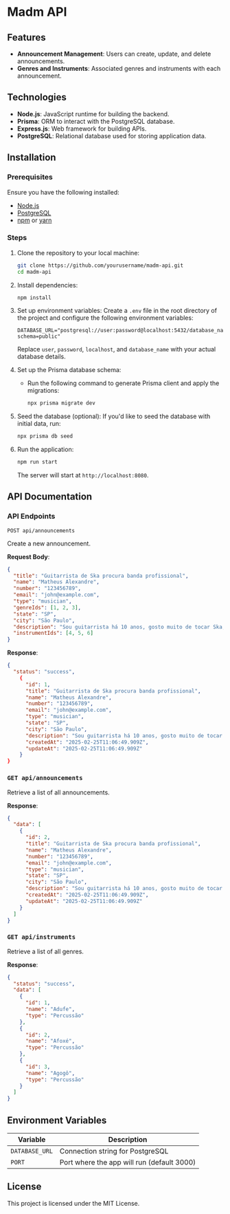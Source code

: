# Madm API

## Features

- **Announcement Management**: Users can create, update, and delete announcements.
- **Genres and Instruments**: Associated genres and instruments with each announcement.

## Technologies

- **Node.js**: JavaScript runtime for building the backend.
- **Prisma**: ORM to interact with the PostgreSQL database.
- **Express.js**: Web framework for building APIs.
- **PostgreSQL**: Relational database used for storing application data.

## Installation

### Prerequisites

Ensure you have the following installed:

- [Node.js](https://nodejs.org/en/download/)
- [PostgreSQL](https://www.postgresql.org/download/)
- [npm](https://www.npmjs.com/get-npm) or [yarn](https://yarnpkg.com/)

### Steps

1. Clone the repository to your local machine:

   ```bash
   git clone https://github.com/yourusername/madm-api.git
   cd madm-api
   ```

2. Install dependencies:

   ```bash
   npm install
   ```

3. Set up environment variables:
   Create a `.env` file in the root directory of the project and configure the following environment variables:

   ```env
   DATABASE_URL="postgresql://user:password@localhost:5432/database_name?schema=public"
   ```

   Replace `user`, `password`, `localhost`, and `database_name` with your actual database details.

4. Set up the Prisma database schema:

   - Run the following command to generate Prisma client and apply the migrations:
     ```bash
     npx prisma migrate dev
     ```

5. Seed the database (optional):
   If you'd like to seed the database with initial data, run:

   ```bash
   npx prisma db seed
   ```

6. Run the application:

   ```bash
   npm run start
   ```

   The server will start at `http://localhost:8080`.

## API Documentation

### API Endpoints

`POST api/announcements`

Create a new announcement.

**Request Body**:

```json
{
  "title": "Guitarrista de Ska procura banda profissional",
  "name": "Matheus Alexandre",
  "number": "123456789",
  "email": "john@example.com",
  "type": "musician",
  "genreIds": [1, 2, 3],
  "state": "SP",
  "city": "São Paulo",
  "description": "Sou guitarrista há 10 anos, gosto muito de tocar Ska, hardcore e coisas parecidas. Procuro algo sério.",
  "instrumentIds": [4, 5, 6]
}
```

**Response**:

```json
{
  "status": "success",
    {
      "id": 1,
      "title": "Guitarrista de Ska procura banda profissional",
      "name": "Matheus Alexandre",
      "number": "123456789",
      "email": "john@example.com",
      "type": "musician",
      "state": "SP",
      "city": "São Paulo",
      "description": "Sou guitarrista há 10 anos, gosto muito de tocar Ska, hardcore e coisas parecidas. Procuro algo sério.",
      "createdAt": "2025-02-25T11:06:49.909Z",
      "updateAt": "2025-02-25T11:06:49.909Z"
    }
}
```

### `GET api/announcements`

Retrieve a list of all announcements.

**Response**:

```json
{
  "data": [
    {
      "id": 2,
      "title": "Guitarrista de Ska procura banda profissional",
      "name": "Matheus Alexandre",
      "number": "123456789",
      "email": "john@example.com",
      "type": "musician",
      "state": "SP",
      "city": "São Paulo",
      "description": "Sou guitarrista há 10 anos, gosto muito de tocar Ska, hardcore e coisas parecidas. Procuro algo sério.",
      "createdAt": "2025-02-25T11:06:49.909Z",
      "updateAt": "2025-02-25T11:06:49.909Z"
    }
  ]
}
```

### `GET api/instruments`

Retrieve a list of all genres.

**Response**:

```json
{
  "status": "success",
  "data": [
    {
      "id": 1,
      "name": "Adufe",
      "type": "Percussão"
    },
    {
      "id": 2,
      "name": "Afoxé",
      "type": "Percussão"
    },
    {
      "id": 3,
      "name": "Agogô",
      "type": "Percussão"
    }
  ]
}
```

## Environment Variables

| Variable       | Description                                |
| -------------- | ------------------------------------------ |
| `DATABASE_URL` | Connection string for PostgreSQL           |
| `PORT`         | Port where the app will run (default 3000) |

## License

This project is licensed under the MIT License.
